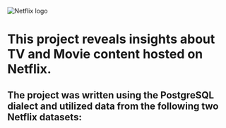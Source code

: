 
![Netflix logo](https://github.com/antonionunnally/SQL/assets/97487571/e0c53dd6-6d28-4e3e-b83b-80f8ccdd7ed0)
# This project reveals insights about TV and Movie content hosted on Netflix. 

## The project was written using the PostgreSQL dialect and utilized data from the following two Netflix datasets:
